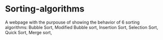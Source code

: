 # Sorting-algorithms
A webpage with the purpouse of showing the behavior of 6 sorting algorithms:
Bubble Sort,
Modified Bubble sort,
Insertion Sort,
Selection Sort,
Quick Sort,
Merge sort,
